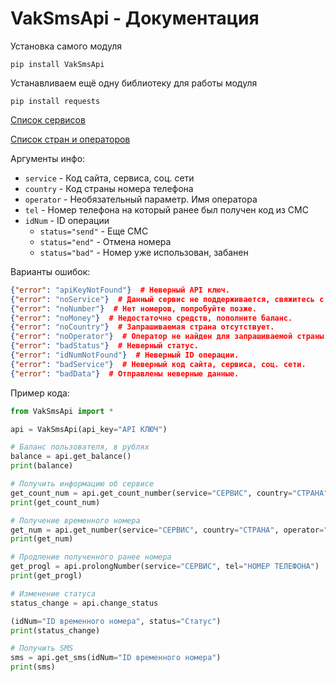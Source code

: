 # VakSmsApi - Документация

Установка самого модуля

```shell
pip install VakSmsApi
```

Устанавливаем ещё одну библиотеку для работы модуля

```shell
pip install requests
```

[Список сервисов](https://vak-sms.com/api/vak/#serviceCodeList1)

[Список стран и операторов](https://vak-sms.com/api/vak/#countryOperatorList1)

Аргументы инфо:

- `service` - Код сайта, сервиса, соц. сети
- `country` - Код страны номера телефона
- `operator` - Необязательный параметр. Имя оператора
- `tel` - Номер телефона на который ранее был получен код из СМС
- `idNum` - ID операции
  - `status="send"` - Еще СМС
  - `status="end"` - Отмена номера
  - `status="bad"` - Номер уже использован, забанен

Варианты ошибок:

```json
{"error": "apiKeyNotFound"}  # Неверный API ключ.
{"error": "noService"}  # Данный сервис не поддерживается, свяжитесь с администрацией сайта.
{"error": "noNumber"}  # Нет номеров, попробуйте позже.
{"error": "noMoney"}  # Недостаточно средств, пополните баланс.
{"error": "noCountry"}  # Запрашиваемая страна отсутствует.
{"error": "noOperator"}  # Оператор не найден для запрашиваемой страны.
{"error": "badStatus"}  # Неверный статус.
{"error": "idNumNotFound"}  # Неверный ID операции.
{"error": "badService"}  # Неверный код сайта, сервиса, соц. сети.
{"error": "badData"}  # Отправлены неверные данные.
```

Пример кода:

```python
from VakSmsApi import *

api = VakSmsApi(api_key="API КЛЮЧ")

# Баланс пользователя, в рублях
balance = api.get_balance()
print(balance)

# Получить информацию об сервисе
get_count_num = api.get_count_number(service="СЕРВИС", country="СТРАНА", operator="ОПЕРАТОР")
print(get_count_num)

# Получение временного номера
get_num = api.get_number(service="СЕРВИС", country="СТРАНА", operator="ОПЕРАТОР")
print(get_num)

# Продление полученного ранее номера
get_progl = api.prolongNumber(service="СЕРВИС", tel="НОМЕР ТЕЛЕФОНА")
print(get_progl)

# Изменение статуса
status_change = api.change_status

(idNum="ID временного номера", status="Статус")
print(status_change)

# Получить SMS
sms = api.get_sms(idNum="ID временного номера")
print(sms)
```
